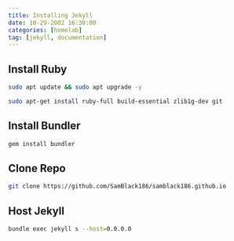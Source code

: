 ```yaml
---
title: Installing Jekyll
date: 10-29-2002 16:30:00
categories: [homelab]
tag: [jekyll, documentation]
---
```


## Install Ruby
```bash
sudo apt update && sudo apt upgrade -y
```
```bash
sudo apt-get install ruby-full build-essential zlib1g-dev git
```

## Install Bundler
```bash
gem install bundler
```

## Clone Repo
```bash
git clone https://github.com/SamBlack186/samblack186.github.io
```

## Host Jekyll
```bash
bundle exec jekyll s --host=0.0.0.0
```